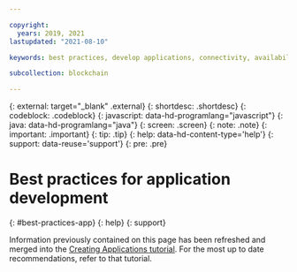 ```yaml
---

copyright:
  years: 2019, 2021
lastupdated: "2021-08-10"

keywords: best practices, develop applications, connectivity, availability, mutual TLS, CouchDB

subcollection: blockchain

---
```


{: external: target="_blank" .external}
{: shortdesc: .shortdesc}
{: codeblock: .codeblock}
{: javascript: data-hd-programlang="javascript"}
{: java: data-hd-programlang="java"}
{: screen: .screen}
{: note: .note}
{: important: .important}
{: tip: .tip}
{: help: data-hd-content-type='help'}
{: support: data-reuse='support'}
{: pre: .pre}


# Best practices for application development
{: #best-practices-app}
{: help}
{: support}



Information previously contained on this page has been refreshed and merged into the [Creating Applications tutorial](/docs/blockchain?topic=blockchain-ibp-console-app). For the most up to date recommendations, refer to that tutorial.
